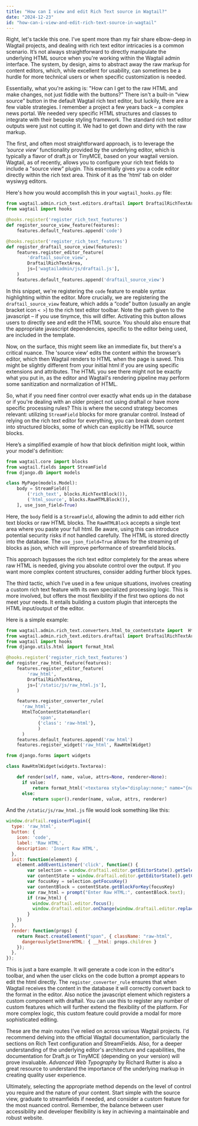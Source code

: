 ```yaml
---
title: "How can I view and edit Rich Text source in Wagtail?"
date: "2024-12-23"
id: "how-can-i-view-and-edit-rich-text-source-in-wagtail"
---
```


Right, let's tackle this one. I've spent more than my fair share elbow-deep in Wagtail projects, and dealing with rich text editor intricacies is a common scenario. It’s not always straightforward to directly manipulate the underlying HTML source when you're working within the Wagtail admin interface. The system, by design, aims to abstract away the raw markup for content editors, which, while excellent for usability, can sometimes be a hurdle for more technical users or when specific customization is needed.

Essentially, what you're asking is: "How can I get to the raw HTML and make changes, not just fiddle with the buttons?" There isn't a built-in “view source” button in the default Wagtail rich text editor, but luckily, there are a few viable strategies. I remember a project a few years back – a complex news portal. We needed very specific HTML structures and classes to integrate with their bespoke styling framework. The standard rich text editor outputs were just not cutting it. We had to get down and dirty with the raw markup.

The first, and often most straightforward approach, is to leverage the *’source view’* functionality provided by the underlying editor, which is typically a flavor of draft.js or TinyMCE, based on your wagtail version. Wagtail, as of recently, allows you to configure your rich text fields to include a "source view" plugin. This essentially gives you a code editor directly within the rich text area. Think of it as the 'html' tab on older wysiwyg editors.

Here's how you would accomplish this in your `wagtail_hooks.py` file:

```python
from wagtail.admin.rich_text.editors.draftail import DraftailRichTextArea
from wagtail import hooks

@hooks.register('register_rich_text_features')
def register_source_view_feature(features):
    features.default_features.append('code')

@hooks.register('register_rich_text_features')
def register_draftail_source_view(features):
    features.register_editor_feature(
        'draftail_source_view',
        DraftailRichTextArea,
        js=['wagtailadmin/js/draftail.js'],
    )
    features.default_features.append('draftail_source_view')
```

In this snippet, we're registering the `code` feature to enable syntax highlighting within the editor. More crucially, we are registering the `draftail_source_view` feature, which adds a “code” button (usually an angle bracket icon `< >`) to the rich text editor toolbar. Note the path given to the javascript – if you use tinymce, this will differ. Activating this button allows users to directly see and edit the HTML source. You should also ensure that the appropriate javascript dependencies, specific to the editor being used, are included in the template.

Now, on the surface, this might seem like an immediate fix, but there's a critical nuance. The 'source view' edits the content *within* the browser’s editor, which then Wagtail renders to HTML when the page is saved. This might be slightly different from your initial html if you are using specific extensions and attributes. The HTML you see there might not be exactly what you put in, as the editor and Wagtail's rendering pipeline may perform some sanitization and normalization of HTML.

So, what if you need finer control over exactly what ends up in the database or if you're dealing with an older project not using draftail or have more specific processing rules? This is where the second strategy becomes relevant: utilizing `StreamField` blocks for more granular control. Instead of relying on the rich text editor for everything, you can break down content into structured blocks, some of which can explicitly be HTML source blocks.

Here’s a simplified example of how that block definition might look, within your model's definition:

```python
from wagtail.core import blocks
from wagtail.fields import StreamField
from django.db import models

class MyPage(models.Model):
    body = StreamField([
        ('rich_text', blocks.RichTextBlock()),
        ('html_source', blocks.RawHTMLBlock()),
    ], use_json_field=True)
```

Here, the `body` field is a `StreamField`, allowing the admin to add either rich text blocks or raw HTML blocks. The `RawHTMLBlock` accepts a single text area where you paste your full html. Be aware, using this can introduce potential security risks if not handled carefully. The HTML is stored directly into the database. The `use_json_field=True` allows for the streaming of blocks as json, which will improve performance of streamfield blocks.

This approach bypasses the rich text editor completely for the areas where raw HTML is needed, giving you absolute control over the output. If you want more complex content structures, consider adding further block types.

The third tactic, which I’ve used in a few unique situations, involves creating a custom rich text feature with its own specialized processing logic. This is more involved, but offers the most flexibility if the first two options do not meet your needs. It entails building a custom plugin that intercepts the HTML input/output of the editor.

Here is a simple example:

```python
from wagtail.admin.rich_text.converters.html_to_contentstate import  HtmlToContentStateHandler
from wagtail.admin.rich_text.editors.draftail import DraftailRichTextArea
from wagtail import hooks
from django.utils.html import format_html

@hooks.register('register_rich_text_features')
def register_raw_html_feature(features):
    features.register_editor_feature(
        'raw_html',
        DraftailRichTextArea,
        js=['/static/js/raw_html.js'],
    )

    features.register_converter_rule(
      'raw_html',
      HtmlToContentStateHandler(
            'span',
            {'class': 'raw-html'},
            )
      )
    features.default_features.append('raw_html')
    features.register_widget('raw_html', RawHtmlWidget)

from django.forms import widgets

class RawHtmlWidget(widgets.Textarea):

    def render(self, name, value, attrs=None, renderer=None):
      if value:
          return format_html('<textarea style="display:none;" name="{name}" id="{id}">{value}</textarea><div style="background:#eee;padding:10px;border:1px solid #ccc;">{value}</div>', name=name, id=attrs.get('id'), value=value)
      else:
          return super().render(name, value, attrs, renderer)

```

And the `/static/js/raw_html.js` file would look something like this:

```javascript
window.draftail.registerPlugin({
  type: 'raw_html',
  button: {
    icon: 'code',
    label: 'Raw HTML',
    description: 'Insert Raw HTML',
  },
  init: function(element) {
    element.addEventListener('click', function() {
        var selection = window.draftail.editor.getEditorState().getSelection();
        var contentState = window.draftail.editor.getEditorState().getCurrentContent();
        var focusKey = selection.getFocusKey()
        var contentBlock = contentState.getBlockForKey(focusKey)
        var raw_html = prompt("Enter Raw HTML:", contentBlock.text);
        if (raw_html) {
          window.draftail.editor.focus();
          window.draftail.editor.onChange(window.draftail.editor.replaceText(focusKey, 0, raw_html, null));
        }
    })
  },
  render: function(props) {
    return React.createElement("span", { className: "raw-html",
      dangerouslySetInnerHTML: { __html: props.children }
    });
  },
});
```

This is just a bare example. It will generate a code icon in the editor's toolbar, and when the user clicks on the code button a prompt appears to edit the html directly. The `register_converter_rule` ensures that when Wagtail receives the content in the database it will correctly convert back to the format in the editor. Also notice the javascript element which registers a custom component with draftail. You can use this to register any number of custom features which will further extend the flexibility of the platform. For more complex logic, this custom feature could provide a modal for more sophisticated editing.

These are the main routes I've relied on across various Wagtail projects. I'd recommend delving into the official Wagtail documentation, particularly the sections on Rich Text configuration and StreamFields. Also, for a deeper understanding of the underlying editor's architecture and capabilities, the documentation for Draft.js or TinyMCE (depending on your version) will prove invaluable. *Advanced Web Typography* by Richard Rutter is also a great resource to understand the importance of the underlying markup in creating quality user experience.

Ultimately, selecting the appropriate method depends on the level of control you require and the nature of your content. Start simple with the source view, graduate to streamfields if needed, and consider a custom feature for the most nuanced control. Remember, the balance between user accessibility and developer flexibility is key in achieving a maintainable and robust website.
